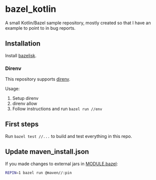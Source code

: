# bazel_kotlin

A small Kotlin/Bazel sample repository, mostly created so that I have an example to point to in bug reports.

## Installation

Install [bazelisk](https://github.com/bazelbuild/bazelisk).

### Direnv

This repository supports [direnv](https://direnv.net/).

Usage:

1. Setup direnv
2. direnv allow
3. Follow instructions and run `bazel run //env`

## First steps

Run `bazel test //...` to build and test everything in this repo.

## Update maven_install.json

If you made changes to external jars in [MODULE.bazel](./MODULE.bazel):

```bash
REPIN=1 bazel run @maven//:pin
```

